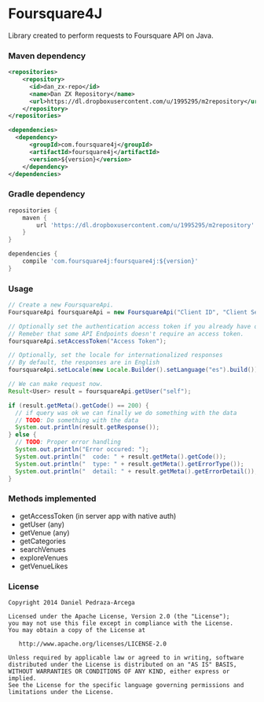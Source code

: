 Foursquare4J
============

Library created to perform requests to Foursquare API on Java.

### Maven dependency

```xml
<repositories>
    <repository>
      <id>dan_zx-repo</id>
      <name>Dan ZX Repository</name>
      <url>https://dl.dropboxusercontent.com/u/1995295/m2repository</url>
    </repository>
</repositories>

<dependencies>
  <dependency>
      <groupId>com.foursquare4j</groupId>
      <artifactId>foursquare4j</artifactId>
      <version>${version}</version>
    </dependency>
</dependencies>
```

### Gradle dependency


```groovy
repositories {
    maven {
        url 'https://dl.dropboxusercontent.com/u/1995295/m2repository'
    }
}

dependencies {
    compile 'com.foursquare4j:foursquare4j:${version}'
}
```

### Usage

```java
// Create a new FoursquareApi. 
FoursquareApi foursquareApi = new FoursquareApi("Client ID", "Client Secret");

// Optionally set the authentication access token if you already have one
// Remeber that some API Endpoints doesn't require an access token.
foursquareApi.setAccessToken("Access Token");

// Optionally, set the locale for internationalized responses
// By default, the responses are in English
foursquareApi.setLocale(new Locale.Builder().setLanguage("es").build());

// We can make request now.
Result<User> result = foursquareApi.getUser("self");

if (result.getMeta().getCode() == 200) {
  // if query was ok we can finally we do something with the data
  // TODO: Do something with the data
  System.out.println(result.getResponse());
} else {
  // TODO: Proper error handling
  System.out.println("Error occured: ");
  System.out.println("  code: " + result.getMeta().getCode());
  System.out.println("  type: " + result.getMeta().getErrorType());
  System.out.println("  detail: " + result.getMeta().getErrorDetail()); 
}
```

### Methods implemented

* getAccessToken (in server app with native auth)
* getUser (any)
* getVenue (any)
* getCategories
* searchVenues
* exploreVenues
* getVenueLikes

### License

    Copyright 2014 Daniel Pedraza-Arcega

    Licensed under the Apache License, Version 2.0 (the "License");
    you may not use this file except in compliance with the License.
    You may obtain a copy of the License at

       http://www.apache.org/licenses/LICENSE-2.0

    Unless required by applicable law or agreed to in writing, software
    distributed under the License is distributed on an "AS IS" BASIS,
    WITHOUT WARRANTIES OR CONDITIONS OF ANY KIND, either express or implied.
    See the License for the specific language governing permissions and
    limitations under the License.
